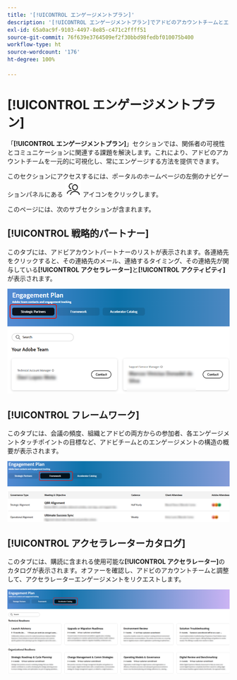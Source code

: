 ```yaml
---
title: '[!UICONTROL エンゲージメントプラン]'
description: '[!UICONTROL エンゲージメントプラン]でアドビのアカウントチームとエンゲージメントオプションを一元的に可視化することで、関係者の可視性とコミュニケーションを強化する方法について説明します。'
exl-id: 65a0ac9f-9103-4497-8e85-c471c2ffff51
source-git-commit: 76f639e3764509ef2f30bbd98fedbf010075b400
workflow-type: ht
source-wordcount: '176'
ht-degree: 100%

---
```


# [!UICONTROL エンゲージメントプラン]

「**[!UICONTROL エンゲージメントプラン]**」セクションでは、関係者の可視性とコミュニケーションに関連する課題を解決します。これにより、アドビのアカウントチームを一元的に可視化し、常にエンゲージする方法を提供できます。

このセクションにアクセスするには、ポータルのホームページの左側のナビゲーションパネルにある ![エンゲージメントアイコン](/help/adobe-success-portal/assets/engagement-icon.png) アイコンをクリックします。

このページには、次のサブセクションが含まれます。

## [!UICONTROL 戦略的パートナー]

このタブには、アドビアカウントパートナーのリストが表示されます。各連絡先をクリックすると、その連絡先のメール、連絡するタイミング、その連絡先が関与している&#x200B;**[!UICONTROL アクセラレーター]**&#x200B;と&#x200B;**[!UICONTROL アクティビティ]**&#x200B;が表示されます。

![エンゲージメントプランの「戦略的パートナー」](/help/adobe-success-portal/assets/engagement-plan-strategic-partner.png)

## [!UICONTROL フレームワーク]

このタブには、会議の頻度、組織とアドビの両方からの参加者、各エンゲージメントタッチポイントの目標など、アドビチームとのエンゲージメントの構造の概要が表示されます。

![エンゲージメントプランの「フレームワーク」](/help/adobe-success-portal/assets/engagement-plan-framework.png)

## [!UICONTROL アクセラレーターカタログ]

このタブには、購読に含まれる使用可能な&#x200B;**[!UICONTROL アクセラレーター]**&#x200B;のカタログが表示されます。オファーを確認し、アドビのアカウントチームと調整して、アクセラレーターエンゲージメントをリクエストします。

![エンゲージメントプランの「アクセラレーターカタログ」](/help/adobe-success-portal/assets/engagement-plan-accelerator-catalog.png)
